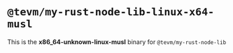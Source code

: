 # `@tevm/my-rust-node-lib-linux-x64-musl`

This is the **x86_64-unknown-linux-musl** binary for `@tevm/my-rust-node-lib`
